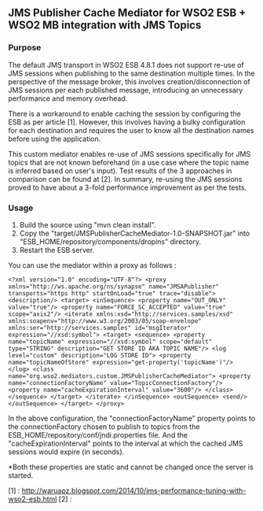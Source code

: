 ## JMS Publisher Cache Mediator for WSO2 ESB + WSO2 MB integration with JMS Topics

### Purpose

The default JMS transport in WSO2 ESB 4.8.1 does not support re-use of JMS sessions when publishing to the same destination multiple times. In the perspective of the message broker, this involves creation/disconnection of JMS sessions per each published message, introducing an unnecessary performance and memory overhead. 

There is a workaround to enable caching the session by configuring the ESB as per article [1]. However, this involves having a bulky configuration for each destination and requires the user to know all the destination names before using the application. 

This custom mediator enables re-use of JMS sessions specifically for JMS topics that are not known beforehand (in a use case where the topic name is inferred based on user's input). Test results of the 3 approaches in comparison can be found at [2]. In summary, re-using the JMS sessions proved to have about a 3-fold performance improvement as per the tests.  

### Usage

1. Build the source using "mvn clean install". 
2. Copy the "target/JMSPublisherCacheMediator-1.0-SNAPSHOT.jar" into "ESB_HOME/repository/components/dropins" directory.
3. Restart the ESB server.

You can use the mediator within a proxy as follows : 

`<?xml version="1.0" encoding="UTF-8"?>
<proxy xmlns="http://ws.apache.org/ns/synapse"
       name="JMSAPublisher"
       transports="https http"
       startOnLoad="true"
       trace="disable">
   <description/>
   <target>
      <inSequence>
         <property name="OUT_ONLY" value="true"/>
         <property name="FORCE_SC_ACCEPTED" value="true" scope="axis2"/>
         <iterate xmlns:xsd="http://services.samples/xsd"
                  xmlns:soapenv="http://www.w3.org/2003/05/soap-envelope"
                  xmlns:ser="http://services.samples"
                  id="msgIterator"
                  expression="//xsd:symbol">
            <target>
               <sequence>
                  <property name="topicName"
                            expression="//xsd:symbol"
                            scope="default"
                            type="STRING"
                            description="GET STORE ID AKA TOPIC NAME"/>
                  <log level="custom" description="LOG STORE ID">
                     <property name="topicNameOfStore" expression="get-property('topicName')"/>
                  </log>
                  <class name="org.wso2.mediators.custom.JMSPublisherCacheMediator">
                     <property name="connectionFactoryName" value="TopicConnectionFactory"/>
		                 <property name="cacheExpirationInterval" value="3600"/>
                  </class>
               </sequence>
            </target>
         </iterate>
      </inSequence>
      <outSequence>
         <send/>
      </outSequence>
   </target>
</proxy>`

In the above configuration, the "connectionFactoryName" property points to the connectionFactory chosen to publish to topics from the ESB_HOME/repository/conf/jndi.properties file. And the "cacheExpirationInterval" points to the interval at which the cached JMS sessions would expire (in seconds).

*Both these properties are static and cannot be changed once the server is started.

[1] : http://waruapz.blogspot.com/2014/10/jms-performance-tuning-with-wso2-esb.html
[2] : 


